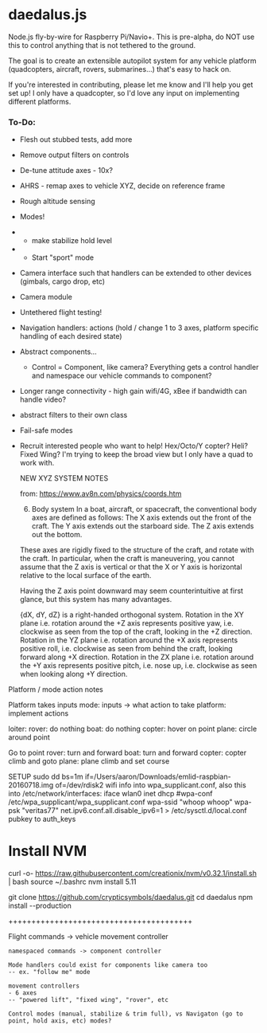 # daedalus.js

Node.js fly-by-wire for Raspberry Pi/Navio+. This is pre-alpha, do NOT use this to control anything that is not tethered to the ground.

The goal is to create an extensible autopilot system for any vehicle platform (quadcopters, aircraft, rovers, submarines...) that's easy to hack on.

If you're interested in contributing, please let me know and I'll help you get set up! I only have a quadcopter, so I'd love any input on implementing different platforms.

### To-Do:
* Flesh out stubbed tests, add more
* Remove output filters on controls
* De-tune attitude axes - 10x?
* AHRS - remap axes to vehicle XYZ, decide on reference frame
* Rough altitude sensing
* Modes!
* - make stabilize hold level
* - Start "sport" mode
* Camera interface such that handlers can be extended to other devices (gimbals, cargo drop, etc)
* Camera module
* Untethered flight testing!
* Navigation handlers: actions (hold / change 1 to 3 axes, platform specific handling of each desired state)
* Abstract components...
  * Control = Component, like camera? Everything gets a control handler and namespace our vehicle commands to component?
* Longer range connectivity - high gain wifi/4G, xBee if bandwidth can handle video?
* abstract filters to their own class
* Fail-safe modes
* Recruit interested people who want to help! Hex/Octo/Y copter? Heli? Fixed Wing? I'm trying to keep the broad view but I only have a quad to work with.

    NEW XYZ SYSTEM NOTES

    from: https://www.av8n.com/physics/coords.htm

    6.    Body system
    In a boat, aircraft, or spacecraft, the conventional body axes are defined as follows: The X axis extends out the front of the craft. The Y axis extends out the starboard side. The Z axis extends out the bottom.

    These axes are rigidly fixed to the structure of the craft, and rotate with the craft. In particular, when the craft is maneuvering, you cannot assume that the Z axis is vertical or that the X or Y axis is horizontal relative to the local surface of the earth.

    Having the Z axis point downward may seem counterintuitive at first glance, but this system has many advantages.

    {dX, dY, dZ} is a right-handed orthogonal system.
    Rotation in the XY plane i.e. rotation around the +Z axis represents positive yaw, i.e. clockwise as seen from the top of the craft, looking in the +Z direction.
    Rotation in the YZ plane i.e. rotation around the +X axis represents positive roll, i.e. clockwise as seen from behind the craft, looking forward along +X direction.
    Rotation in the ZX plane i.e. rotation around the +Y axis represents positive pitch, i.e. nose up, i.e. clockwise as seen when looking along +Y direction.

Platform / mode action notes

Platform takes inputs
mode: inputs -> what action to take
platform: implement actions

loiter:
  rover: do nothing
  boat: do nothing
  copter: hover on point
  plane: circle around point

Go to point
  rover: turn and forward
  boat: turn and forward
  copter: copter climb and goto
  plane: plane climb and set course


SETUP
sudo dd bs=1m if=/Users/aaron/Downloads/emlid-raspbian-20160718.img of=/dev/rdisk2
wifi info into wpa_supplicant.conf, 
  also this into /etc/network/interfaces:
  iface wlan0 inet dhcp
    #wpa-conf /etc/wpa_supplicant/wpa_supplicant.conf
    wpa-ssid "whoop whoop"
    wpa-psk "veritas77"
net.ipv6.conf.all.disable_ipv6=1 > /etc/sysctl.d/local.conf
pubkey to auth_keys
# Install NVM
curl -o- https://raw.githubusercontent.com/creationix/nvm/v0.32.1/install.sh | bash
source ~/.bashrc
nvm install 5.11

git clone https://github.com/crypticsymbols/daedalus.git
cd daedalus
npm install --production

++++++++++++++++++++++++++++++++++++++++

Flight commands -> vehicle movement controller
~~~ i.e. ~~~
namespaced commands -> component controller

Mode handlers could exist for components like camera too
-- ex. "follow me" mode

movement controllers
- 6 axes
-- "powered lift", "fixed wing", "rover", etc

Control modes (manual, stabilize & trim full), vs Navigaton (go to point, hold axis, etc) modes?

